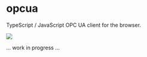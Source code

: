 
# opcua

TypeScript / JavaScript OPC UA client for the browser.

[![](https://github.com/hbm/opcua/workflows/ci/badge.svg)](https://github.com/hbm/opcua/actions?query=workflow%3Aci)

... work in progress ...